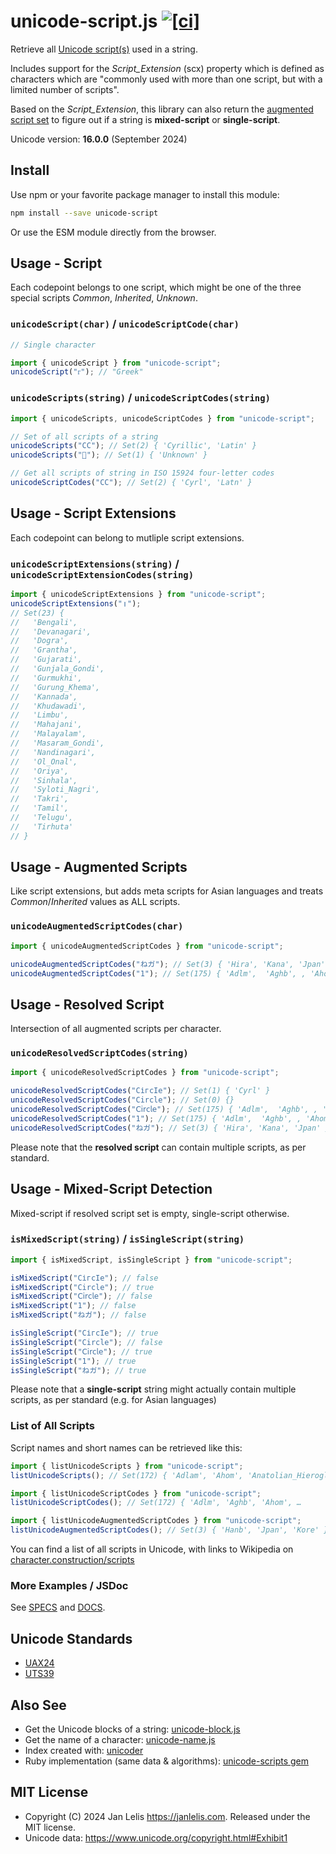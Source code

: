 # unicode-script.js [![[ci]](https://github.com/janlelis/unicode-script.js/workflows/Test/badge.svg)](https://github.com/janlelis/unicode-script.js/actions?query=workflow%3ATest)

Retrieve all [Unicode script(s)](https://en.wikipedia.org/wiki/Script_%28Unicode%29) used in a string.

Includes support for the _Script_Extension_ (scx) property which is defined as characters which are "commonly used with more than one script, but with a limited number of scripts".

Based on the _Script_Extension_, this library can also return the [augmented script set](https://www.unicode.org/reports/tr39/#def-augmented-script-set) to figure out if a string is **mixed-script** or **single-script**.

Unicode version: **16.0.0** (September 2024)

## Install

Use npm or your favorite package manager to install this module:

```sh
npm install --save unicode-script
```

Or use the ESM module directly from the browser.

## Usage - Script

Each codepoint belongs to one script, which might be one of the three special scripts _Common_, _Inherited_, _Unknown_.

### `unicodeScript(char)` / `unicodeScriptCode(char)`

```js
// Single character

import { unicodeScript } from "unicode-script";
unicodeScript("ᴦ"); // "Greek"
```

### `unicodeScripts(string)` / `unicodeScriptCodes(string)`

```js
import { unicodeScripts, unicodeScriptCodes } from "unicode-script";

// Set of all scripts of a string
unicodeScripts("СC"); // Set(2) { 'Cyrillic', 'Latin' }
unicodeScripts("𐱐"); // Set(1) { 'Unknown' }

// Get all scripts of string in ISO 15924 four-letter codes
unicodeScriptCodes("СC"); // Set(2) { 'Cyrl', 'Latn' }
```

## Usage - Script Extensions

Each codepoint can belong to mutliple script extensions.

### `unicodeScriptExtensions(string)` / `unicodeScriptExtensionCodes(string)`

```js
import { unicodeScriptExtensions } from "unicode-script";
unicodeScriptExtensions("॥");
// Set(23) {
//   'Bengali',
//   'Devanagari',
//   'Dogra',
//   'Grantha',
//   'Gujarati',
//   'Gunjala_Gondi',
//   'Gurmukhi',
//   'Gurung_Khema',
//   'Kannada',
//   'Khudawadi',
//   'Limbu',
//   'Mahajani',
//   'Malayalam',
//   'Masaram_Gondi',
//   'Nandinagari',
//   'Ol_Onal',
//   'Oriya',
//   'Sinhala',
//   'Syloti_Nagri',
//   'Takri',
//   'Tamil',
//   'Telugu',
//   'Tirhuta'
// }
```

## Usage - Augmented Scripts

Like script extensions, but adds meta scripts for Asian languages and treats _Common_/_Inherited_ values as ALL scripts.

### `unicodeAugmentedScriptCodes(char)`

```js
import { unicodeAugmentedScriptCodes } from "unicode-script";

unicodeAugmentedScriptCodes("ねガ"); // Set(3) { 'Hira', 'Kana', 'Jpan' }
unicodeAugmentedScriptCodes("1"); // Set(175) { 'Adlm',  'Aghb', , 'Ahom', … }
```

## Usage - Resolved Script

Intersection of all augmented scripts per character.

### `unicodeResolvedScriptCodes(string)`

```js
import { unicodeResolvedScriptCodes } from "unicode-script";

unicodeResolvedScriptCodes("СігсӀе"); // Set(1) { 'Cyrl' }
unicodeResolvedScriptCodes("Сirсlе"); // Set(0) {}
unicodeResolvedScriptCodes("𝖢𝗂𝗋𝖼𝗅𝖾"); // Set(175) { 'Adlm',  'Aghb', , 'Ahom', … }
unicodeResolvedScriptCodes("1"); // Set(175) { 'Adlm',  'Aghb', , 'Ahom', … }
unicodeResolvedScriptCodes("ねガ"); // Set(3) { 'Hira', 'Kana', 'Jpan' }
```

Please note that the **resolved script** can contain multiple scripts, as per standard.

## Usage - Mixed-Script Detection

Mixed-script if resolved script set is empty, single-script otherwise.

### `isMixedScript(string)` / `isSingleScript(string)`

```js
import { isMixedScript, isSingleScript } from "unicode-script";

isMixedScript("СігсӀе"); // false
isMixedScript("Сirсlе"); // true
isMixedScript("𝖢𝗂𝗋𝖼𝗅𝖾"); // false
isMixedScript("1"); // false
isMixedScript("ねガ"); // false

isSingleScript("СігсӀе"); // true
isSingleScript("Сirсlе"); // false
isSingleScript("𝖢𝗂𝗋𝖼𝗅𝖾"); // true
isSingleScript("1"); // true
isSingleScript("ねガ"); // true
```

Please note that a **single-script** string might actually contain multiple scripts, as per standard (e.g. for Asian languages)

### List of All Scripts

Script names and short names can be retrieved like this:

```js
import { listUnicodeScripts } from "unicode-script";
listUnicodeScripts(); // Set(172) { 'Adlam', 'Ahom', 'Anatolian_Hieroglyphs', …

import { listUnicodeScriptCodes } from "unicode-script";
listUnicodeScriptCodes(); // Set(172) { 'Adlm', 'Aghb', 'Ahom', …

import { listUnicodeAugmentedScriptCodes } from "unicode-script";
listUnicodeAugmentedScriptCodes(); // Set(3) { 'Hanb', 'Jpan', 'Kore' }
```

You can find a list of all scripts in Unicode, with links to Wikipedia on [character.construction/scripts](https://character.construction/scripts)

### More Examples / JSDoc

See [SPECS](/test/unicode-script.test.js) and [DOCS](/docs/unicode-script.md).

## Unicode Standards

- [UAX24](https://www.unicode.org/reports/tr24/)
- [UTS39](https://www.unicode.org/reports/tr39/#Detection_Mechanisms)

## Also See

- Get the Unicode blocks of a string: [unicode-block.js](https://github.com/janlelis/unicode-block.js)
- Get the name of a character: [unicode-name.js](https://github.com/janlelis/unicode-name.js)
- Index created with: [unicoder](https://github.com/janlelis/unicoder)
- Ruby implementation (same data & algorithms): [unicode-scripts gem](https://github.com/janlelis/unicode-scripts)

## MIT License

- Copyright (C) 2024 Jan Lelis <https://janlelis.com>. Released under the MIT license.
- Unicode data: https://www.unicode.org/copyright.html#Exhibit1
